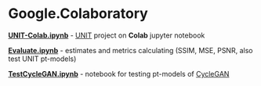 # Google.Colaboratory


**[UNIT-Colab.ipynb](https://colab.research.google.com/drive/1q9x1CPD7r2FN1b4fYFDCo2wwK5zN7yLc)** - [UNIT](https://github.com/SoleSensei/UNIT) project on **Colab** jupyter notebook

**[Evaluate.ipynb](./Evaluate.ipynb)** - estimates and metrics calculating (SSIM, MSE, PSNR, also test UNIT pt-models)

**[TestCycleGAN.ipynb](./TestCycleGAN.ipynb)** - notebook for testing pt-models of [CycleGAN](https://github.com/junyanz/pytorch-CycleGAN-and-pix2pix)
